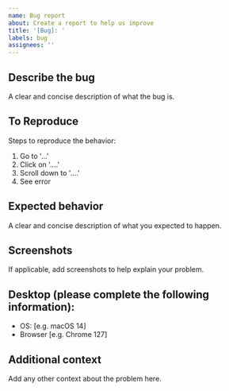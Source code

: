 ```yaml
---
name: Bug report
about: Create a report to help us improve
title: '[Bug]: '
labels: bug
assignees: ''
---
```


## Describe the bug

A clear and concise description of what the bug is.

## To Reproduce

Steps to reproduce the behavior:

1. Go to '...'
2. Click on '....'
3. Scroll down to '....'
4. See error

## Expected behavior

A clear and concise description of what you expected to happen.

## Screenshots

If applicable, add screenshots to help explain your problem.

## Desktop (please complete the following information):

- OS: [e.g. macOS 14]
- Browser [e.g. Chrome 127]

## Additional context

Add any other context about the problem here.
